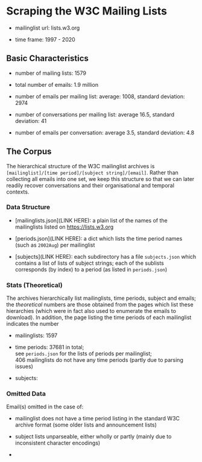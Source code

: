 # Scraping the W3C Mailing Lists

- mailinglist url: lists.w3.org

- time frame: 1997 - 2020

## Basic Characteristics


- number of mailing lists: 1579

- total number of emails: 1.9 million

- number of emails per mailing list: average: 1008, standard deviation: 2974

- number of conversations per mailing list: average 16.5, standard deviation: 41

- number of emails per conversation: average 3.5, standard deviation: 4.8







## The Corpus

The hierarchical structure of the W3C mailinglist archives is `[mailinglist]/[time period]/[subject string]/[email]`. Rather than collecting all emails into one set, we keep this structure so that we can later readily recover conversations and their organisational and temporal contexts.


### Data Structure

- [mailinglists.json](LINK HERE): a plain list of the names of the mailinglists listed on https://lists.w3.org


- [periods.json](LINK HERE): a dict which lists the time period names (such as `2002Aug`) per mailinglist

- [subjects](LINK HERE): each subdirectory has a file `subjects.json` which contains a list of lists of subject strings; each of the sublists corresponds (by index) to a period (as listed in `periods.json`)



### Stats (Theoretical)

The archives hierarchically list mailinglists, time periods, subject and emails; the _theoretical_ numbers are
those obtained from the pages which list these hierarchies (which were in fact also used to enumerate the emails to download). In addition, the page listing the time periods of each mailinglist indicates the number

- mailinglists: 1597

- time periods: 37681 in total;<br> see `periods.json` for the lists of periods per mailinglist;<br> 406 mailinglists do not have any time periods (partly due to parsing issues)

- subjects: 



### Omitted Data

Email(s) omitted in the case of:

- mailinglist does not have a time period listing in the standard W3C archive format (some older lists and announcement lists)

- subject lists unparseable, either wholly or partly (mainly due to inconsistent character encodings)

- 



